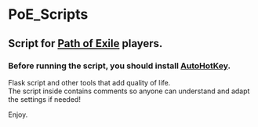 # PoE_Scripts

## Script for [Path of Exile](https://www.pathofexile.com/) players.

### Before running the script, you should install [AutoHotKey](https://www.autohotkey.com/).

<p>Flask script and other tools that add quality of life.<br>
The script inside contains comments so anyone can understand and adapt the settings if needed!</p>

<p>Enjoy.</p>

